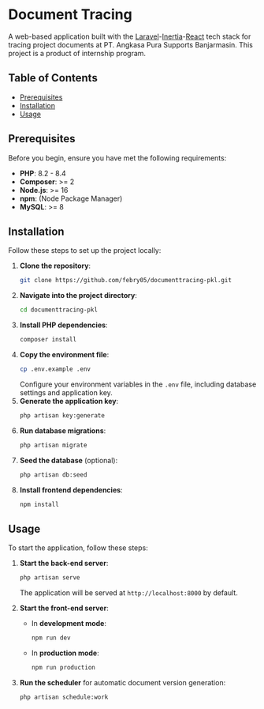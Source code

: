 # Document Tracing

A web-based application built with the [Laravel](https://laravel.com/)-[Inertia](https://inertiajs.com/)-[React](https://react.dev) tech stack for tracing project documents at PT. Angkasa Pura Supports Banjarmasin. This project is a product of internship program.

## Table of Contents

- [Prerequisites](#prerequisites)
- [Installation](#installation)
- [Usage](#usage)

## Prerequisites

Before you begin, ensure you have met the following requirements:

- **PHP**: 8.2 - 8.4
- **Composer**: >= 2
- **Node.js**: >= 16
- **npm**: (Node Package Manager)
- **MySQL**: >= 8

## Installation

Follow these steps to set up the project locally:

1. **Clone the repository**:
   ```bash
   git clone https://github.com/febry05/documenttracing-pkl.git
   ```
2. **Navigate into the project directory**:
   ```bash
   cd documenttracing-pkl
   ```
3. **Install PHP dependencies**:
   ```bash
   composer install
   ```
4. **Copy the environment file**:
   ```bash
   cp .env.example .env
   ```
   Configure your environment variables in the `.env` file, including database settings and application key.
5. **Generate the application key**:
   ```bash
   php artisan key:generate
   ```
6. **Run database migrations**:
   ```bash
   php artisan migrate
   ```
7. **Seed the database** (optional):
   ```bash
   php artisan db:seed
   ```
8. **Install frontend dependencies**:
   ```bash
   npm install
   ```

## Usage

To start the application, follow these steps:

1. **Start the back-end server**:
   ```bash
   php artisan serve
   ```
   The application will be served at `http://localhost:8000` by default.

2. **Start the front-end server**:
   - In **development mode**:
     ```bash
     npm run dev
     ```
   - In **production mode**:
     ```bash
     npm run production
     ```

3. **Run the scheduler** for automatic document version generation:
   ```bash
   php artisan schedule:work
   ```
